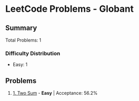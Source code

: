 # LeetCode Problems - Globant

## Summary
Total Problems: 1

### Difficulty Distribution

- Easy: 1

## Problems

1. [1. Two Sum](https://leetcode.com/problems/two-sum/) - **Easy** | Acceptance: 56.2%